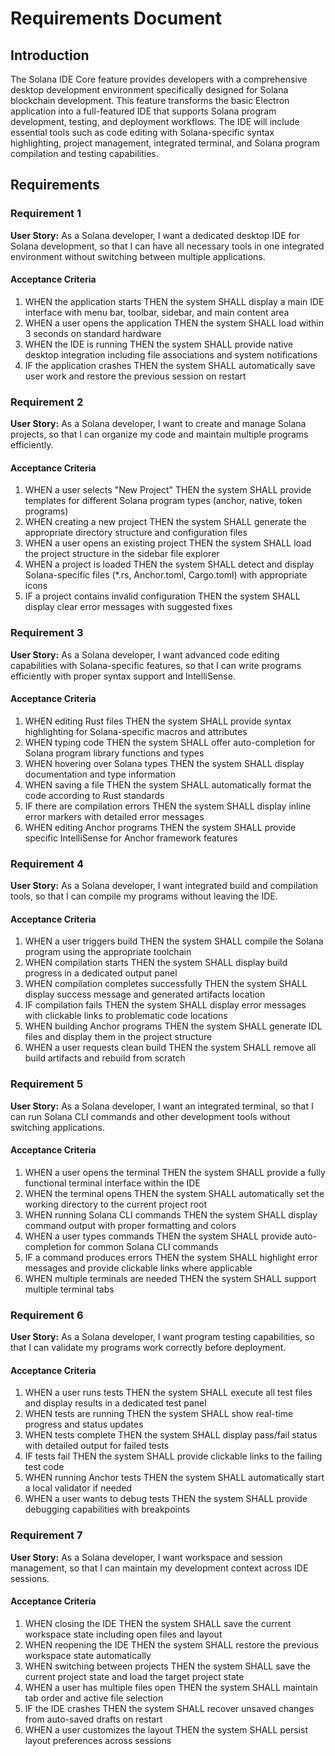 # Requirements Document

## Introduction

The Solana IDE Core feature provides developers with a comprehensive desktop development environment specifically designed for Solana blockchain development. This feature transforms the basic Electron application into a full-featured IDE that supports Solana program development, testing, and deployment workflows. The IDE will include essential tools such as code editing with Solana-specific syntax highlighting, project management, integrated terminal, and Solana program compilation and testing capabilities.

## Requirements

### Requirement 1

**User Story:** As a Solana developer, I want a dedicated desktop IDE for Solana development, so that I can have all necessary tools in one integrated environment without switching between multiple applications.

#### Acceptance Criteria

1. WHEN the application starts THEN the system SHALL display a main IDE interface with menu bar, toolbar, sidebar, and main content area
2. WHEN a user opens the application THEN the system SHALL load within 3 seconds on standard hardware
3. WHEN the IDE is running THEN the system SHALL provide native desktop integration including file associations and system notifications
4. IF the application crashes THEN the system SHALL automatically save user work and restore the previous session on restart

### Requirement 2

**User Story:** As a Solana developer, I want to create and manage Solana projects, so that I can organize my code and maintain multiple programs efficiently.

#### Acceptance Criteria

1. WHEN a user selects "New Project" THEN the system SHALL provide templates for different Solana program types (anchor, native, token programs)
2. WHEN creating a new project THEN the system SHALL generate the appropriate directory structure and configuration files
3. WHEN a user opens an existing project THEN the system SHALL load the project structure in the sidebar file explorer
4. WHEN a project is loaded THEN the system SHALL detect and display Solana-specific files (*.rs, Anchor.toml, Cargo.toml) with appropriate icons
5. IF a project contains invalid configuration THEN the system SHALL display clear error messages with suggested fixes

### Requirement 3

**User Story:** As a Solana developer, I want advanced code editing capabilities with Solana-specific features, so that I can write programs efficiently with proper syntax support and IntelliSense.

#### Acceptance Criteria

1. WHEN editing Rust files THEN the system SHALL provide syntax highlighting for Solana-specific macros and attributes
2. WHEN typing code THEN the system SHALL offer auto-completion for Solana program library functions and types
3. WHEN hovering over Solana types THEN the system SHALL display documentation and type information
4. WHEN saving a file THEN the system SHALL automatically format the code according to Rust standards
5. IF there are compilation errors THEN the system SHALL display inline error markers with detailed error messages
6. WHEN editing Anchor programs THEN the system SHALL provide specific IntelliSense for Anchor framework features

### Requirement 4

**User Story:** As a Solana developer, I want integrated build and compilation tools, so that I can compile my programs without leaving the IDE.

#### Acceptance Criteria

1. WHEN a user triggers build THEN the system SHALL compile the Solana program using the appropriate toolchain
2. WHEN compilation starts THEN the system SHALL display build progress in a dedicated output panel
3. WHEN compilation completes successfully THEN the system SHALL display success message and generated artifacts location
4. IF compilation fails THEN the system SHALL display error messages with clickable links to problematic code locations
5. WHEN building Anchor programs THEN the system SHALL generate IDL files and display them in the project structure
6. WHEN a user requests clean build THEN the system SHALL remove all build artifacts and rebuild from scratch

### Requirement 5

**User Story:** As a Solana developer, I want an integrated terminal, so that I can run Solana CLI commands and other development tools without switching applications.

#### Acceptance Criteria

1. WHEN a user opens the terminal THEN the system SHALL provide a fully functional terminal interface within the IDE
2. WHEN the terminal opens THEN the system SHALL automatically set the working directory to the current project root
3. WHEN running Solana CLI commands THEN the system SHALL display command output with proper formatting and colors
4. WHEN a user types commands THEN the system SHALL provide auto-completion for common Solana CLI commands
5. IF a command produces errors THEN the system SHALL highlight error messages and provide clickable links where applicable
6. WHEN multiple terminals are needed THEN the system SHALL support multiple terminal tabs

### Requirement 6

**User Story:** As a Solana developer, I want program testing capabilities, so that I can validate my programs work correctly before deployment.

#### Acceptance Criteria

1. WHEN a user runs tests THEN the system SHALL execute all test files and display results in a dedicated test panel
2. WHEN tests are running THEN the system SHALL show real-time progress and status updates
3. WHEN tests complete THEN the system SHALL display pass/fail status with detailed output for failed tests
4. IF tests fail THEN the system SHALL provide clickable links to the failing test code
5. WHEN running Anchor tests THEN the system SHALL automatically start a local validator if needed
6. WHEN a user wants to debug tests THEN the system SHALL provide debugging capabilities with breakpoints

### Requirement 7

**User Story:** As a Solana developer, I want workspace and session management, so that I can maintain my development context across IDE sessions.

#### Acceptance Criteria

1. WHEN closing the IDE THEN the system SHALL save the current workspace state including open files and layout
2. WHEN reopening the IDE THEN the system SHALL restore the previous workspace state automatically
3. WHEN switching between projects THEN the system SHALL save the current project state and load the target project state
4. WHEN a user has multiple files open THEN the system SHALL maintain tab order and active file selection
5. IF the IDE crashes THEN the system SHALL recover unsaved changes from auto-saved drafts on restart
6. WHEN a user customizes the layout THEN the system SHALL persist layout preferences across sessions